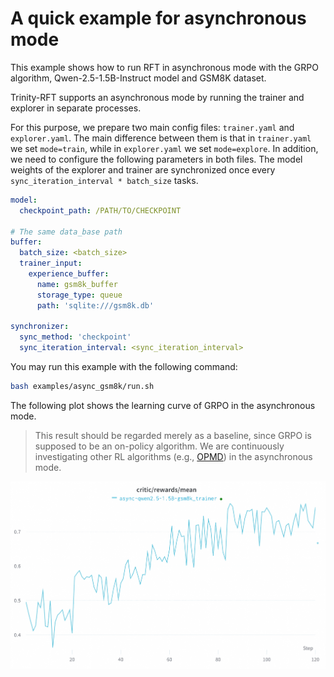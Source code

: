 # A quick example for asynchronous mode

This example shows how to run RFT in asynchronous mode with the GRPO algorithm, Qwen-2.5-1.5B-Instruct model and GSM8K dataset.

Trinity-RFT supports an asynchronous mode by running the trainer and explorer in separate processes.

For this purpose, we prepare two main config files: `trainer.yaml` and `explorer.yaml`.
The main difference between them is that in `trainer.yaml` we set `mode=train`, while in `explorer.yaml` we set `mode=explore`.
In addition, we need to configure the following parameters in both files.
The model weights of the explorer and trainer are synchronized once every `sync_iteration_interval * batch_size` tasks.

```yaml
model:
  checkpoint_path: /PATH/TO/CHECKPOINT

# The same data_base path
buffer:
  batch_size: <batch_size>
  trainer_input:
    experience_buffer:
      name: gsm8k_buffer
      storage_type: queue
      path: 'sqlite:///gsm8k.db'

synchronizer:
  sync_method: 'checkpoint'
  sync_iteration_interval: <sync_iteration_interval>
```

You may run this example with the following command:

```bash
bash examples/async_gsm8k/run.sh
```

The following plot shows the learning curve of GRPO in the asynchronous mode.
> This result should be regarded merely as a baseline, since GRPO is supposed to be an on-policy algorithm.
> We are continuously investigating other RL algorithms (e.g., [OPMD](./example_reasoning_advanced.md)) in the asynchronous mode.

![async](../../assets/async-curve.png)
